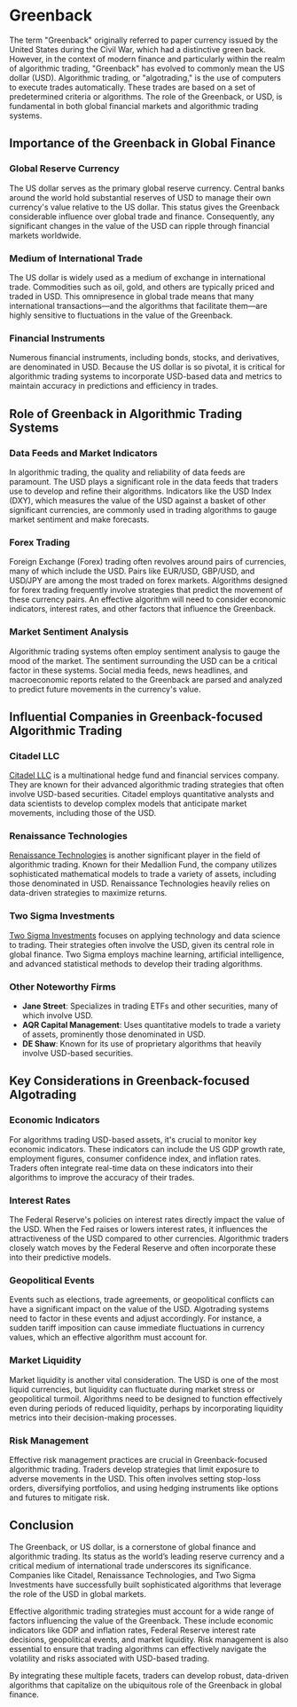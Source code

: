 # Greenback

The term "Greenback" originally referred to paper currency issued by the United States during the Civil War, which had a distinctive green back. However, in the context of modern finance and particularly within the realm of algorithmic trading, "Greenback" has evolved to commonly mean the US dollar (USD). Algorithmic trading, or "algotrading," is the use of computers to execute trades automatically. These trades are based on a set of predetermined criteria or algorithms. The role of the Greenback, or USD, is fundamental in both global financial markets and algorithmic trading systems.

## Importance of the Greenback in Global Finance

### Global Reserve Currency

The US dollar serves as the primary global reserve currency. Central banks around the world hold substantial reserves of USD to manage their own currency's value relative to the US dollar. This status gives the Greenback considerable influence over global trade and finance. Consequently, any significant changes in the value of the USD can ripple through financial markets worldwide.

### Medium of International Trade

The US dollar is widely used as a medium of exchange in international trade. Commodities such as oil, gold, and others are typically priced and traded in USD. This omnipresence in global trade means that many international transactions—and the algorithms that facilitate them—are highly sensitive to fluctuations in the value of the Greenback.

### Financial Instruments

Numerous financial instruments, including bonds, stocks, and derivatives, are denominated in USD. Because the US dollar is so pivotal, it is critical for algorithmic trading systems to incorporate USD-based data and metrics to maintain accuracy in predictions and efficiency in trades.

## Role of Greenback in Algorithmic Trading Systems

### Data Feeds and Market Indicators

In algorithmic trading, the quality and reliability of data feeds are paramount. The USD plays a significant role in the data feeds that traders use to develop and refine their algorithms. Indicators like the USD Index (DXY), which measures the value of the USD against a basket of other significant currencies, are commonly used in trading algorithms to gauge market sentiment and make forecasts.

### Forex Trading

Foreign Exchange (Forex) trading often revolves around pairs of currencies, many of which include the USD. Pairs like EUR/USD, GBP/USD, and USD/JPY are among the most traded on forex markets. Algorithms designed for forex trading frequently involve strategies that predict the movement of these currency pairs. An effective algorithm will need to consider economic indicators, interest rates, and other factors that influence the Greenback.

### Market Sentiment Analysis

Algorithmic trading systems often employ sentiment analysis to gauge the mood of the market. The sentiment surrounding the USD can be a critical factor in these systems. Social media feeds, news headlines, and macroeconomic reports related to the Greenback are parsed and analyzed to predict future movements in the currency's value.

## Influential Companies in Greenback-focused Algorithmic Trading

### Citadel LLC

[Citadel LLC](https://www.citadel.com) is a multinational hedge fund and financial services company. They are known for their advanced algorithmic trading strategies that often involve USD-based securities. Citadel employs quantitative analysts and data scientists to develop complex models that anticipate market movements, including those of the USD.

### Renaissance Technologies

[Renaissance Technologies](https://www.rentec.com) is another significant player in the field of algorithmic trading. Known for their Medallion Fund, the company utilizes sophisticated mathematical models to trade a variety of assets, including those denominated in USD. Renaissance Technologies heavily relies on data-driven strategies to maximize returns.

### Two Sigma Investments

[Two Sigma Investments](https://www.twosigma.com) focuses on applying technology and data science to trading. Their strategies often involve the USD, given its central role in global finance. Two Sigma employs machine learning, artificial intelligence, and advanced statistical methods to develop their trading algorithms.

### Other Noteworthy Firms

- **Jane Street**: Specializes in trading ETFs and other securities, many of which involve USD.
- **AQR Capital Management**: Uses quantitative models to trade a variety of assets, prominently those denominated in USD.
- **DE Shaw**: Known for its use of proprietary algorithms that heavily involve USD-based securities.

## Key Considerations in Greenback-focused Algotrading

### Economic Indicators

For algorithms trading USD-based assets, it's crucial to monitor key economic indicators. These indicators can include the US GDP growth rate, employment figures, consumer confidence index, and inflation rates. Traders often integrate real-time data on these indicators into their algorithms to improve the accuracy of their trades.

### Interest Rates

The Federal Reserve's policies on interest rates directly impact the value of the USD. When the Fed raises or lowers interest rates, it influences the attractiveness of the USD compared to other currencies. Algorithmic traders closely watch moves by the Federal Reserve and often incorporate these into their predictive models.

### Geopolitical Events

Events such as elections, trade agreements, or geopolitical conflicts can have a significant impact on the value of the USD. Algotrading systems need to factor in these events and adjust accordingly. For instance, a sudden tariff imposition can cause immediate fluctuations in currency values, which an effective algorithm must account for.

### Market Liquidity

Market liquidity is another vital consideration. The USD is one of the most liquid currencies, but liquidity can fluctuate during market stress or geopolitical turmoil. Algorithms need to be designed to function effectively even during periods of reduced liquidity, perhaps by incorporating liquidity metrics into their decision-making processes.

### Risk Management

Effective risk management practices are crucial in Greenback-focused algorithmic trading. Traders develop strategies that limit exposure to adverse movements in the USD. This often involves setting stop-loss orders, diversifying portfolios, and using hedging instruments like options and futures to mitigate risk.

## Conclusion

The Greenback, or US dollar, is a cornerstone of global finance and algorithmic trading. Its status as the world’s leading reserve currency and a critical medium of international trade underscores its significance. Companies like Citadel, Renaissance Technologies, and Two Sigma Investments have successfully built sophisticated algorithms that leverage the role of the USD in global markets.

Effective algorithmic trading strategies must account for a wide range of factors influencing the value of the Greenback. These include economic indicators like GDP and inflation rates, Federal Reserve interest rate decisions, geopolitical events, and market liquidity. Risk management is also essential to ensure that trading algorithms can effectively navigate the volatility and risks associated with USD-based trading.

By integrating these multiple facets, traders can develop robust, data-driven algorithms that capitalize on the ubiquitous role of the Greenback in global finance.